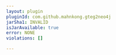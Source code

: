 ```yaml
---
layout: plugin
pluginId: com.github.mahnkong.gteg2neo4j
jarSha1: INVALID
isJarAvailable: true
error: NONE
violations: []

---
```

